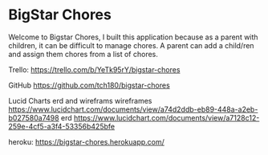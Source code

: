 # BigStar Chores 

Welcome to Bigstar Chores, 
    I built this application because as a parent with children, it can be difficult to manage chores. A parent can add a child/ren and assign them chores from a list of chores. 







Trello:
https://trello.com/b/YeTk95rY/bigstar-chores

GitHub
https://github.com/tch180/bigstar-chores

Lucid Charts erd and wireframs 
wireframes
https://www.lucidchart.com/documents/view/a74d2ddb-eb89-448a-a2eb-b027580a7498
erd
https://www.lucidchart.com/documents/view/a7128c12-259e-4cf5-a3f4-53356b425bfe


heroku: 
https://bigstar-chores.herokuapp.com/
